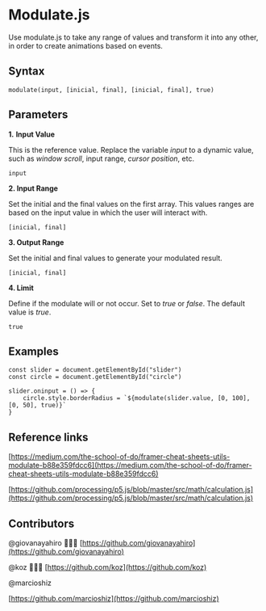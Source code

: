 # Modulate.js

Use modulate.js to take any range of values and transform it into any other, in order to create animations based on events.

## Syntax

    modulate(input, [inicial, final], [inicial, final], true)

## Parameters

**1.** **Input Value**

This is the reference value. Replace the variable *input* to a dynamic value, such as *window scroll*, input range, *cursor position*, etc.

    input

**2. Input Range**

Set the initial and the final values on the first array. This values ranges are based on the input value in which the user will interact with.

    [inicial, final]

**3. Output Range**

Set the initial and final values to generate your modulated result.

    [inicial, final]

**4. Limit**

Define if the modulate will or not occur. Set to *true* or *false*. The default value is *true*.

    true

## Examples

    const slider = document.getElementById("slider")
    const circle = document.getElementById("circle")
    
    slider.oninput = () => {
    	circle.style.borderRadius = `${modulate(slider.value, [0, 100], [0, 50], true)}`
    }

## Reference links

[https://medium.com/the-school-of-do/framer-cheat-sheets-utils-modulate-b88e359fdcc6](https://medium.com/the-school-of-do/framer-cheat-sheets-utils-modulate-b88e359fdcc6)

[https://github.com/processing/p5.js/blob/master/src/math/calculation.js](https://github.com/processing/p5.js/blob/master/src/math/calculation.js)

## Contributors

@giovanayahiro 👩🏻‍💻
[https://github.com/giovanayahiro](https://github.com/giovanayahiro)

@koz 👨🏾‍💻
[https://github.com/koz](https://github.com/koz)

@marcioshiz

[https://github.com/marcioshiz](https://github.com/marcioshiz)